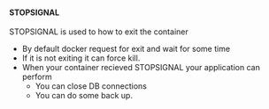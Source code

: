 #### STOPSIGNAL

STOPSIGNAL is used to how to exit the container 
* By default docker request for exit and wait for some time
* If it is not exiting it can force kill.
* When your container recieved STOPSIGNAL your application can perform
    * You can close DB connections 
    * You can do some back up.


